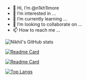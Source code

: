 - 👋 Hi, I’m @n1kh1lmore
- 👀 I’m interested in ...
- 🌱 I’m currently learning ...
- 💞️ I’m looking to collaborate on ...
- 📫 How to reach me ...

<!---
n1kh1lmore/n1kh1lmore is a ✨ special ✨ repository because its `README.md` (this file) appears on your GitHub profile.
You can click the Preview link to take a look at your changes.
--->


![Nikhil's GitHub stats](https://github-readme-stats.vercel.app/api?username=n1kh1lmore&show_icons=true&theme=radical)




[![Readme Card](https://github-readme-stats.vercel.app/api/pin/?username=n1kh1lmore&repo=vaccine-update)](https://github.com/anuraghazra/github-readme-stats)



[![Readme Card](https://github-readme-stats.vercel.app/api/pin/?username=n1kh1lmore&repo=python-gui-calculator)](https://github.com/anuraghazra/github-readme-stats)




[![Top Langs](https://github-readme-stats.vercel.app/api/top-langs/?username=anuraghazra)](https://github.com/anuraghazra/github-readme-stats)
